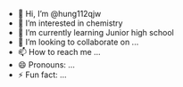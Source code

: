 - 👋 Hi, I’m @hung112qjw
- 👀 I’m interested in chemistry 
- 🌱 I’m currently learning Junior high school 
- 💞️ I’m looking to collaborate on ...
- 📫 How to reach me ...
- 😄 Pronouns: ...
- ⚡ Fun fact: ...

<!---
hung112qjw/hung112qjw is a ✨ special ✨ repository because its `README.md` (this file) appears on your GitHub profile.
You can click the Preview link to take a look at your changes.
--->
